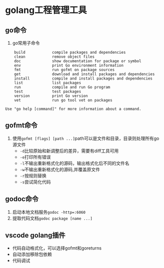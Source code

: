 # golang工程管理工具

## go命令
1. go常用子命令
```
	build            compile packages and dependencies
	clean            remove object files
	doc              show documentation for package or symbol
	env              print Go environment information
	fmt              run gofmt on package sources
	get              download and install packages and dependencies
	install          compile and install packages and dependencies
	list             list packages
	run              compile and run Go program
	test             test packages
	version          print Go version
	vet              run go tool vet on packages

Use "go help [command]" for more information about a command.
```

## gofmt命令
1. 使用`gofmt [flags] [path ...]`path可以是文件和目录，目录则处理所有go源文件
    - `-d`比较原始和新调整后的差异，需要有diff工具可用 
    - `-e`打印所有错误
    - `-l`不输出重新格式化的源码，输出格式化后不同的文件名
    - `-w`不输出重新格式化的源码,并覆盖原文件
    - `-r`按规则替换
    - `-s`尝试简化代码

## godoc命令
1. 启动本地文档服务`godoc -http=:6060`
2. 提取代码文档`godoc package [name ...]`

## vscode golang插件
- 代码自动格式化，可以选择gofmt和goreturns
- 自动添加移除包依赖
- 代码调试
